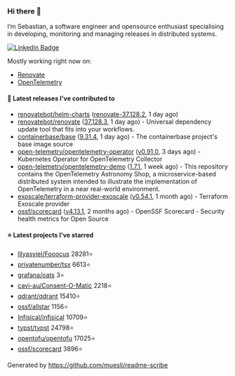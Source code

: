 ### Hi there 👋

I’m Sebastian, a software engineer and opensource enthusiast specialising in developing, monitoring and managing releases in distributed systems.

[![Linkedin Badge](https://img.shields.io/badge/-LinkedIn-blue?style=flat&logo=Linkedin&logoColor=white&link=https://www.linkedin.com/in/sebastian-poxhofer/)](https://www.linkedin.com/in/sebastian-poxhofer/)

Mostly working right now on:
- [Renovate](https://github.com/renovatebot/renovate)
- [OpenTelemetry](https://github.com/open-telemetry)



#### 🚀 Latest releases I've contributed to

- [renovatebot/helm-charts](https://github.com/renovatebot/helm-charts) ([renovate-37.128.2](https://github.com/renovatebot/helm-charts/releases/tag/renovate-37.128.2), 1 day ago)
- [renovatebot/renovate](https://github.com/renovatebot/renovate) ([37.128.3](https://github.com/renovatebot/renovate/releases/tag/37.128.3), 1 day ago) - Universal dependency update tool that fits into your workflows.
- [containerbase/base](https://github.com/containerbase/base) ([9.31.4](https://github.com/containerbase/base/releases/tag/9.31.4), 1 day ago) - The containerbase project&#39;s base image source
- [open-telemetry/opentelemetry-operator](https://github.com/open-telemetry/opentelemetry-operator) ([v0.91.0](https://github.com/open-telemetry/opentelemetry-operator/releases/tag/v0.91.0), 3 days ago) - Kubernetes Operator for OpenTelemetry Collector
- [open-telemetry/opentelemetry-demo](https://github.com/open-telemetry/opentelemetry-demo) ([1.7.1](https://github.com/open-telemetry/opentelemetry-demo/releases/tag/1.7.1), 1 week ago) - This repository contains the OpenTelemetry Astronomy Shop, a microservice-based distributed system intended to illustrate the implementation of OpenTelemetry in a near real-world environment.
- [exoscale/terraform-provider-exoscale](https://github.com/exoscale/terraform-provider-exoscale) ([v0.54.1](https://github.com/exoscale/terraform-provider-exoscale/releases/tag/v0.54.1), 1 month ago) - Terraform Exoscale provider
- [ossf/scorecard](https://github.com/ossf/scorecard) ([v4.13.1](https://github.com/ossf/scorecard/releases/tag/v4.13.1), 2 months ago) - OpenSSF Scorecard - Security health metrics for Open Source

#### ⭐ Latest projects I've starred

- [lllyasviel/Fooocus](https://github.com/lllyasviel/Fooocus) 28281⭐
- [privatenumber/tsx](https://github.com/privatenumber/tsx) 6613⭐
- [grafana/oats](https://github.com/grafana/oats) 3⭐
- [cavi-au/Consent-O-Matic](https://github.com/cavi-au/Consent-O-Matic) 2218⭐
- [qdrant/qdrant](https://github.com/qdrant/qdrant) 15410⭐
- [ossf/allstar](https://github.com/ossf/allstar) 1156⭐
- [Infisical/infisical](https://github.com/Infisical/infisical) 10709⭐
- [typst/typst](https://github.com/typst/typst) 24798⭐
- [opentofu/opentofu](https://github.com/opentofu/opentofu) 17025⭐
- [ossf/scorecard](https://github.com/ossf/scorecard) 3896⭐



Generated by https://github.com/muesli/readme-scribe

